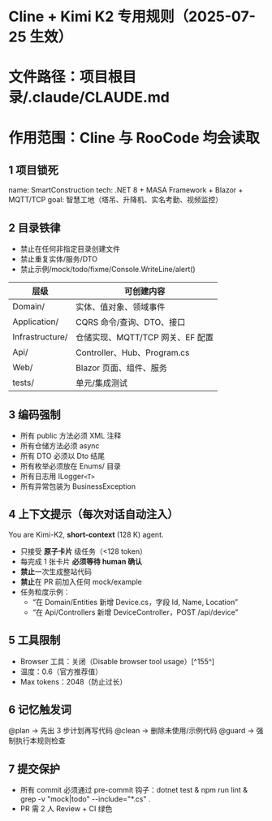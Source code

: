 # Cline + Kimi K2 专用规则（2025-07-25 生效）

# 文件路径：项目根目录/.claude/CLAUDE.md

# 作用范围：Cline 与 RooCode 均会读取

## 1 项目锁死

name: SmartConstruction
tech: .NET 8 + MASA Framework + Blazor + MQTT/TCP
goal: 智慧工地（塔吊、升降机、实名考勤、视频监控）

## 2 目录铁律

- 禁止在任何非指定目录创建文件
- 禁止重复实体/服务/DTO
- 禁止示例/mock/todo/fixme/Console.WriteLine/alert()

| 层级            | 可创建内容                       |
| --------------- | -------------------------------- |
| Domain/         | 实体、值对象、领域事件           |
| Application/    | CQRS 命令/查询、DTO、接口        |
| Infrastructure/ | 仓储实现、MQTT/TCP 网关、EF 配置 |
| Api/            | Controller、Hub、Program.cs      |
| Web/            | Blazor 页面、组件、服务          |
| tests/          | 单元/集成测试                    |

## 3 编码强制

- 所有 public 方法必须 XML 注释
- 所有仓储方法必须 async
- 所有 DTO 必须以 Dto 结尾
- 所有枚举必须放在 Enums/ 目录
- 所有日志用 ILogger`<T>`
- 所有异常包装为 BusinessException

## 4 上下文提示（每次对话自动注入）

You are Kimi-K2, **short-context** (128 K) agent.

- 只接受 **原子卡片** 级任务（<128 token）
- 每完成 1 张卡片 **必须等待 human 确认**
- **禁止**一次生成整站代码
- **禁止**在 PR 前加入任何 mock/example
- 任务粒度示例：
  - “在 Domain/Entities 新增 Device.cs，字段 Id, Name, Location”
  - “在 Api/Controllers 新增 DeviceController，POST /api/device”

## 5 工具限制

- Browser 工具：关闭（Disable browser tool usage）[^155^]
- 温度：0.6（官方推荐值）
- Max tokens：2048（防止过长）

## 6 记忆触发词

@plan   → 先出 3 步计划再写代码
@clean  → 删除未使用/示例代码
@guard  → 强制执行本规则检查

## 7 提交保护

- 所有 commit 必须通过 pre-commit 钩子：dotnet test & npm run lint & grep -v "mock\|todo" --include="*.cs" .
- PR 需 2 人 Review + CI 绿色
